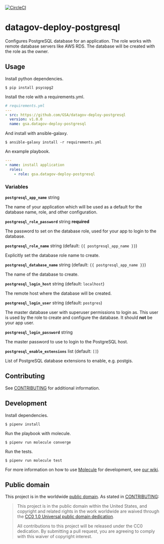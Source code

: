 [![CircleCI](https://circleci.com/gh/GSA/datagov-deploy-postgresql.svg?style=svg)](https://circleci.com/gh/GSA/datagov-deploy-postgresql)

# datagov-deploy-postgresql

Configures PostgreSQL database for an application. The role works with remote
database servers like AWS RDS. The database will be created with the role as the
owner.


## Usage

Install python dependencies.

    $ pip install psycopg2

Install the role with a requirements.yml.

```yaml
# requirements.yml
---
- src: https://github.com/GSA/datagov-deploy-postgresql
  version: v1.0.0
  name: gsa.datagov-deploy-postgresql
```

And install with ansible-galaxy.

    $ ansible-galaxy install -r requirements.yml

An example playbook.


```yaml
---
- name: install application
  roles:
    - role: gsa.datagov-deploy-postgresql
```


### Variables

**`postgresql_app_name`** string

The name of your application which will be used as a default for the database
name, role, and other configuration.


**`postgresql_role_password`** string **required**

The password to set on the database role, used for your app to login to the
database.


**`postgresql_role_name`** string (default: `{{ postgresql_app_name }}`)

Explicitly set the database role name to create.


**`postgresql_database_name`** string (default: `{{ postgresql_app_name }}`)

The name of the database to create.


**`postgresql_login_host`** string (default: `localhost`)

The remote host where the database will be created.


**`postgresql_login_user`** string (default: `postgres`)

The master database user with superuser permissions to login as. This user is
used by the role to create and configure the database. It should **not** be your
app user.


**`postgresql_login_password`** string

The master password to use to login to the PostgreSQL host.


**`postgresql_enable_extensions`** list (default: `[]`)

List of PostgreSQL database extensions to enable, e.g. postgis.



## Contributing

See [CONTRIBUTING](CONTRIBUTING.md) for additional information.


## Development

Install dependencies.

    $ pipenv install

Run the playbook with molecule.

    $ pipenv run molecule converge

Run the tests.

    $ pipenv run molecule test

For more information on how to use
[Molecule](https://molecule.readthedocs.io/en/latest/) for development, see [our
wiki](https://github.com/GSA/datagov-deploy/wiki/Developing-Ansible-roles-with-Molecule).


## Public domain

This project is in the worldwide [public domain](LICENSE.md). As stated in
[CONTRIBUTING](CONTRIBUTING.md):

> This project is in the public domain within the United States, and copyright
> and related rights in the work worldwide are waived through the [CC0 1.0
> Universal public domain dedication](https://creativecommons.org/publicdomain/zero/1.0/).
>
> All contributions to this project will be released under the CC0 dedication.
> By submitting a pull request, you are agreeing to comply with this waiver of
> copyright interest.
